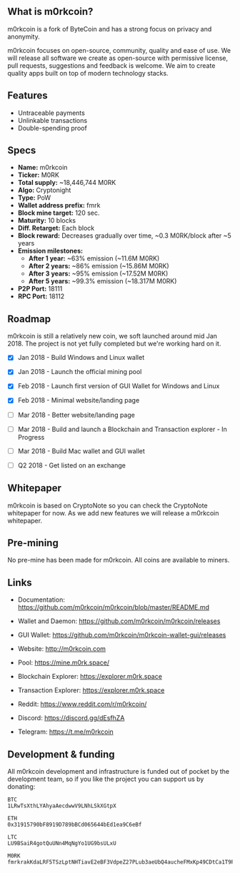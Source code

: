## What is m0rkcoin?

m0rkcoin is a fork of ByteCoin and has a strong focus on privacy and anonymity. 

m0rkcoin focuses on open-source, community, quality and ease of use. We will release all software we create as open-source with permissive license, pull requests, suggestions and feedback is welcome. We aim to create quality apps built on top of modern technology stacks.


## Features

- Untraceable payments
- Unlinkable transactions
- Double-spending proof


## Specs
- **Name:** m0rkcoin
- **Ticker:** M0RK
- **Total supply:** ~18,446,744 M0RK
- **Algo:** Cryptonight
- **Type:** PoW
- **Wallet address prefix:** fmrk
- **Block mine target:** 120 sec.
- **Maturity:** 10 blocks
- **Diff. Retarget:** Each block
- **Block reward:** Decreases gradually over time, ~0.3 M0RK/block after ~5 years
- **Emission milestones:**
  - **After 1 year:** ~63% emission (~11.6M M0RK)
  - **After 2 years:** ~86% emission (~15.86M M0RK)
  - **After 3 years:** ~95% emission (~17.52M M0RK)
  - **After 5 years:** ~99.3% emission (~18.317M M0RK)
- **P2P Port:** 18111
- **RPC Port:** 18112


## Roadmap

m0rkcoin is still a relatively new coin, we soft launched around mid Jan 2018. The project is not yet fully completed but we're working hard on it.

- [x]  Jan 2018 - Build Windows and Linux wallet
- [x]  Jan 2018 - Launch the official mining pool
- [x]  Feb 2018 - Launch first version of GUI Wallet for Windows and Linux
- [x]  Feb 2018 - Minimal website/landing page
- [ ]  Mar 2018 - Better website/landing page
- [ ]  Mar 2018 - Build and launch a Blockchain and Transaction explorer - In Progress
- [ ]  Mar 2018 - Build Mac wallet and GUI wallet
- [ ]  Q2 2018 - Get listed on an exchange


## Whitepaper

m0rkcoin is based on CryptoNote so you can check the CryptoNote whitepaper for now. As we add new features we will release a m0rkcoin whitepaper.


## Pre-mining

No pre-mine has been made for m0rkcoin. All coins are available to miners.


## Links

- Documentation: https://github.com/m0rkcoin/m0rkcoin/blob/master/README.md
- Wallet and Daemon: https://github.com/m0rkcoin/m0rkcoin/releases
- GUI Wallet: https://github.com/m0rkcoin/m0rkcoin-wallet-gui/releases

- Website: http://m0rkcoin.com
- Pool: https://mine.m0rk.space/
- Blockchain Explorer: https://explorer.m0rk.space
- Transaction Explorer: https://explorer.m0rk.space

- Reddit: https://www.reddit.com/r/m0rkcoin/
- Discord: https://discord.gg/dEsfhZA
- Telegram: https://t.me/m0rkcoin


## Development & funding

All m0rkcoin development and infrastructure is funded out of pocket by the development team, so if you like the project you can support us by donating:

```
BTC
1LRwTsXthLYAhyaAecdwwV9LNhLSkXGtpX

ETH
0x31915790bF8919D789bBCd065644bEd1ea9C6eBf

LTC
LU9BSaiR4gotQuUNn4MqNgYo1UG9bsULxU

M0RK
fmrkrakKdaLRF5TSzLptNHTiavE2eBF3VdpeZ27PLub3aeUbQ4aucheFMxKp49CDtCa1T9PZ5vUwQEi6VwC3AHmA5fWiRv6crr5
```
